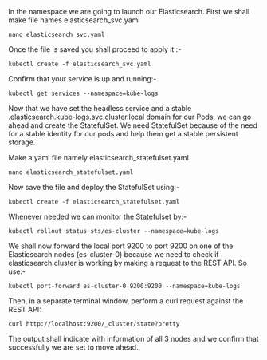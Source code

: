 In the namespace we are going to launch our Elasticsearch.  First we shall make file names elasticsearch_svc.yaml

```
nano elasticsearch_svc.yaml
```

Once the file is saved you shall proceed to apply it :-

```
kubectl create -f elasticsearch_svc.yaml
```
Confirm that your service is up and running:-

```
kubectl get services --namespace=kube-logs
```
Now that we have set the headless service and a stable .elasticsearch.kube-logs.svc.cluster.local domain for our Pods, we can go ahead and create the StatefulSet. We need StatefulSet because of the need for a stable identity for our pods and help them get a stable persistent storage.

Make a yaml file namely elasticsearch_statefulset.yaml

```
nano elasticsearch_statefulset.yaml
```

Now save the file and deploy the StatefulSet using:-

```
kubectl create -f elasticsearch_statefulset.yaml
```

Whenever needed we can monitor the Statefulset by:-

```
kubectl rollout status sts/es-cluster --namespace=kube-logs
```

We shall now forward the local port 9200 to port 9200 on one of the Elasticsearch nodes (es-cluster-0) because we need to check if elasticsearch cluster is working by making a request to the REST API. So use:-

```
kubectl port-forward es-cluster-0 9200:9200 --namespace=kube-logs
```

Then, in a separate terminal window, perform a curl request against the REST API:

```
curl http://localhost:9200/_cluster/state?pretty
```

The output shall indicate with information of all 3 nodes and we confirm that successfully we are set to move ahead.

